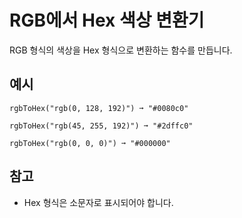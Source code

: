 # RGB에서 Hex 색상 변환기

RGB 형식의 색상을 Hex 형식으로 변환하는 함수를 만듭니다.

## 예시
```text
rgbToHex("rgb(0, 128, 192)") ➞ "#0080c0"

rgbToHex("rgb(45, 255, 192)") ➞ "#2dffc0"

rgbToHex("rgb(0, 0, 0)") ➞ "#000000"
```

## 참고
- Hex 형식은 소문자로 표시되어야 합니다.